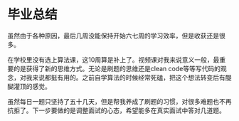 # 毕业总结

虽然由于各种原因，最后几周没能保持开始六七周的学习效率，但是收获还是很多。

在学校里没有选上算法课，这10周算是补上了。视频课对我来说意义一般，最重要的是获得了新的思维方式。无论是刷题的思维还是clean code等等写代码的观念，对我来说都挺有用的。之前自学算法的时候经常死磕，把这个想法转变后有醍醐灌顶的感觉。

虽然每日一题只坚持了五十几天，但是帮我养成了刷题的习惯，对很多难题也不再抗拒了。下一步要做的是调整面试的心态，希望能多在真实面试中答对几道题。
